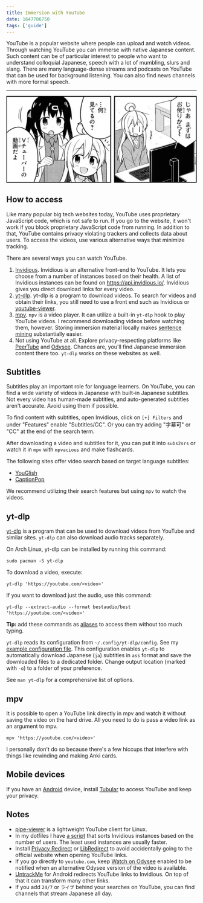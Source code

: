```yaml
---
title: Immersion with YouTube
date: 1647786750
tags: ['guide']
---
```


YouTube is a popular website where people can upload and watch videos.
Through watching YouTube you can immerse with native Japanese content.
Such content can be of particular interest to people
who want to understand colloquial Japanese,
speech with a lot of mumbling, slurs and slang.
There are many language-dense streams and podcasts on YouTube
that can be used for background listening.
You can also find news channels with more formal speech.

****

<p align="center">
<img alt="watching youtube" src="img/watching-youtube.webp">
</p>

## How to access

Like many popular big tech websites today,
YouTube uses proprietary JavaScript code, which is not safe to run.
If you go to the website, it won't work if you block proprietary JavaScript code from running.
In addition to that, YouTube contains privacy violating trackers and collects data about users.
To access the videos, use various alternative ways that minimize tracking.

There are several ways you can watch YouTube.

1) [Invidious](https://github.com/iv-org/invidious).
   Invidious is an alternative front-end to YouTube.
   It lets you choose from a number of instances based on their health.
   A list of Invidious instances can be found on https://api.invidious.io/.
   Invidious gives you direct download links for every video.
2) [yt-dlp](https://wiki.archlinux.org/index.php/yt-dlp).
   yt-dlp is a program to download videos.
   To search for videos and obtain their links,
   you still need to use a front end such as Invidious or
   [youtube-viewer](https://github.com/trizen/youtube-viewer).
3) [mpv](https://wiki.archlinux.org/title/Mpv).
   `mpv` is a video player.
   It can utilize a built-in `yt-dlp` hook to play YouTube videos.
   I recommend downloading videos before watching them, however.
   Storing immersion material locally makes [sentence mining](sentence-mining.html) substantially easier.
4) Not using YouTube at all.
   Explore privacy-respecting platforms
   like [PeerTube](https://joinpeertube.org/) and [Odysee](https://odysee.com/).
   Chances are, you'll find Japanese immersion content there too.
   `yt-dlp` works on these websites as well.

## Subtitles

Subtitles play an important role for language learners.
On YouTube, you can find a wide variety of videos in Japanese with built-in Japanese subtitles.
Not every video has human-made subtitles, and auto-generated subtitles aren't accurate.
Avoid using them if possible.

To find content with subtitles,
open Invidious,
click on `[+] Filters` and under "Features" enable "Subtitles/CC".
Or you can try adding "字幕可" or "CC" at the end of the search term.

After downloading a video and subtitles for it,
you can put it into `subs2srs`
or watch it in `mpv` with `mpvacious` and make flashcards.

The following sites offer video search based on target language subtitles:

* [YouGlish](https://youglish.com/japanese)
* [CaptionPop](https://www.captionpop.com/)

We recommend utilizing their search features but using `mpv` to watch the videos.

## yt-dlp

[yt-dlp](https://wiki.archlinux.org/index.php/yt-dlp)
is a program
that can be used to download videos from YouTube and similar sites.
`yt-dlp` can also download audio tracks separately.

On Arch Linux, yt-dlp can be installed by running this command:

```
sudo pacman -S yt-dlp
```

To download a video, execute:

```
yt-dlp 'https://youtube.com/<video>'
```

If you want to download just the audio, use this command:

```
yt-dlp --extract-audio --format bestaudio/best 'https://youtube.com/<video>'
```

**Tip:**
add these commands as [aliases](https://askubuntu.com/questions/17536/how-do-i-create-a-permanent-bash-alias)
to access them without too much typing.

`yt-dlp` reads its configuration from `~/.config/yt-dlp/config`.
See my
[example configuration file](https://github.com/tatsumoto-ren/dotfiles/blob/main/.config/youtube-dl/config).
This configuration enables `yt-dlp` to automatically download
Japanese (`ja`) subtitles in `ass` format
and save the downloaded files to a dedicated folder.
Change output location (marked with `-o`) to a folder of your preference.

See `man yt-dlp` for a comprehensive list of options.

## mpv

It is possible to open a YouTube link directly in mpv
and watch it without saving the video on the hard drive.
All you need to do is pass a video link as an argument to mpv.

```
mpv 'https://youtube.com/<video>'
```

I personally don't do so because there's a few hiccups
that interfere with things like rewinding and making Anki cards.

## Mobile devices

If you have an [Android](our-immersion-learning-toolset.html#android) device,
install [Tubular](https://apt.izzysoft.de/fdroid/index/apk/org.polymorphicshade.tubular)
to access YouTube and keep your privacy.

## Notes

* [pipe-viewer](https://github.com/trizen/pipe-viewer) is a lightweight YouTube client for Linux.
* In my dotfiles I have
  [a script](https://github.com/tatsumoto-ren/dotfiles/blob/main/.local/bin/rank-invidious-instances)
  that sorts Invidious instances based on the number of users.
  The least used instances are usually faster.
* Install [Privacy Redirect](https://github.com/SimonBrazell/privacy-redirect)
  or [LibRedirect](https://libredirect.github.io/)
  to avoid accidentally going to the official website when opening YouTube links.
* If you go directly to `youtube.com`, keep
  [Watch on Odysee](https://github.com/kodxana/Watch-on-Odysee)
  enabled to be notified when an alternative Odysee version of the video is available.
* [UntrackMe](https://f-droid.org/packages/app.fedilab.nitterizeme/)
  for Android redirects YouTube links to Invidious.
  On top of that it can transform many other links.
* If you add `24/7` or `ライブ` behind your searches on YouTube,
  you can find channels that stream Japanese all day.
